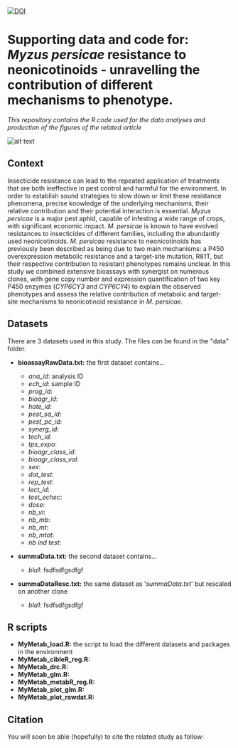 [![DOI](https://zenodo.org/badge/DOI/10.5281/zenodo.10960421.svg)](https://doi.org/10.5281/zenodo.10960421)

# Supporting data and code for: *Myzus persicae* resistance to neonicotinoids - unravelling the contribution of different mechanisms to phenotype.
*This repository contains the R code used for the data analyses and production of the figures of the related article*

![alt text](https://db3pap005files.storage.live.com/y4mDlIdRciVaiIk5fs2Dl1bMvduiUuhuSt5MaPMCfoKs6iG_Wv1pzwiD5bzqd8Cc0khCc3R2vKX_Dy0G7SA_ZAKBkK7Z6ErM82rmN0PBrGVhi5J_X1MgkOaWnPbpG-9XsdJlQBP_EH7NkxoujphX2IPsmmx_-znhZq-RUVToP9UaiIKUqIxeI-bNseRTtwMZXvy?width=1584&height=588&cropmode=none)




## Context
Insecticide resistance can lead to the repeated application of treatments that are both ineffective in pest control and harmful for the environment. In order to establish sound strategies to slow down or limit these resistance phenomena, precise knowledge of the underlying mechanisms, their relative contribution and their potential interaction is essential. *Myzus persicae* is a major pest aphid, capable of infesting a wide range of crops, with significant economic impact. *M. persicae* is known to have evolved resistances to insecticides of different families, including the abundantly used neonicotinoids. *M. persicae* resistance to neonicotinoids has previously been described as being due to two main mechanisms: a P450 overexpression metabolic resistance and a target-site mutation, R81T, but their respective contribution to resistant phenotypes remains unclear. In this study we combined extensive bioassays with synergist on numerous clones, with gene copy number and expression quantification of two key P450 enzymes (*CYP6CY3* and *CYP6CY4*) to explain the observed phenotypes and assess the relative contribution of metabolic and target-site mechanisms to neonicotinoid resistance in *M. persicae*.


## Datasets
There are 3 datasets used in this study. The files can be found in the "data" folder. 

+ **bioassayRawData.txt:** the first dataset contains...
  + *ana_id*: analysis ID
  + *ech_id*: sample ID
  + *prog_id*: 
  + *bioagr_id*: 
  + *hote_id*: 
  + *pest_sa_id*: 
  + *pest_pc_id*: 
  + *synerg_id*: 
  + *tech_id*: 
  + *tps_expo*: 
  + *bioagr_class_id*: 
  + *bioagr_class_val*: 
  + *sex*: 
  + *dat_test*: 
  + *rep_test*: 
  + *lect_id*: 
  + *test_echec*: 
  + *dose*: 
  + *nb_vi*: 
  + *nb_mb*: 
  + *nb_mt*: 
  + *nb_mtot*: 
  + *nb ind test*: 


+ **summaData.txt:** the second dataset contains...
  + *bla1*: fsdfsdfgsdfgf

+ **summaDataResc.txt:** the same dataset as '*summaData.txt*' but rescaled on another clone
  + *bla1*: fsdfsdfgsdfgf
  
  
## R scripts
+ **MyMetab_load.R:** the script to load the different datasets and packages in the environment
+ **MyMetab_cibleR_reg.R:** 
+ **MyMetab_drc.R:** 
+ **MyMetab_glm.R:**
+ **MyMetab_metabR_reg.R:** 
+ **MyMetab_plot_glm.R:** 
+ **MyMetab_plot_rawdat.R:** 

## Citation
You will soon be able (hopefully) to cite the related study as follow: 

